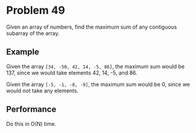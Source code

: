 # Problem 49

Given an array of numbers, find the maximum sum of any contiguous subarray of the array.

## Example

Given the array `[34, -50, 42, 14, -5, 86]`, the maximum sum would be 137, since we would take elements 42, 14, -5, and 86.

Given the array `[-5, -1, -8, -9]`, the maximum sum would be 0, since we would not take any elements.

## Performance

Do this in O(N) time.

